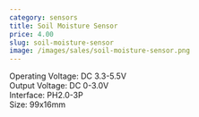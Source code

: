 ```yaml
---
category: sensors
title: Soil Moisture Sensor
price: 4.00
slug: soil-moisture-sensor
image: /images/sales/soil-moisture-sensor.png
---
```

Operating Voltage: DC 3.3-5.5V <br>
Output Voltage: DC 0-3.0V <br>
Interface: PH2.0-3P <br>
Size: 99x16mm
